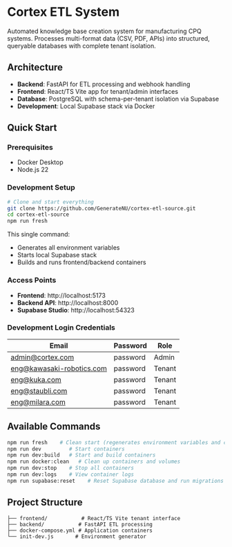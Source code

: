 # Cortex ETL System

Automated knowledge base creation system for manufacturing CPQ systems. Processes multi-format data (CSV, PDF, APIs) into structured, queryable databases with complete tenant isolation.

## Architecture

- **Backend**: FastAPI for ETL processing and webhook handling
- **Frontend**: React/TS Vite app for tenant/admin interfaces
- **Database**: PostgreSQL with schema-per-tenant isolation via Supabase
- **Development**: Local Supabase stack via Docker

## Quick Start

### Prerequisites

- Docker Desktop
- Node.js 22

### Development Setup

```bash
# Clone and start everything
git clone https://github.com/GenerateNU/cortex-etl-source.git
cd cortex-etl-source
npm run fresh
```

This single command:

- Generates all environment variables
- Starts local Supabase stack
- Builds and runs frontend/backend containers

### Access Points

- **Frontend**: http://localhost:5173
- **Backend API**: http://localhost:8000
- **Supabase Studio**: http://localhost:54323

### Development Login Credentials

| Email                        | Password | Role   |
|------------------------------|----------|--------|
| admin@cortex.com             | password | Admin  |
| eng@kawasaki-robotics.com    | password | Tenant |
| eng@kuka.com                 | password | Tenant |
| eng@staubli.com              | password | Tenant |
| eng@milara.com               | password | Tenant |

## Available Commands

```bash
npm run fresh    # Clean start (regenerates environment variables and cleans up containers)
npm run dev         # Start containers
npm run dev:build   # Start and build containers
npm run docker:clean   # Clean up containers and volumes
npm run dev:stop    # Stop all containers
npm run dev:logs    # View container logs
npm run supabase:reset    # Reset Supabase database and run migrations
```

## Project Structure

```
├── frontend/           # React/TS Vite tenant interface
├── backend/           # FastAPI ETL processing
├── docker-compose.yml # Application containers
└── init-dev.js       # Environment generator
```
